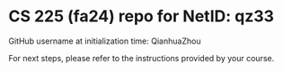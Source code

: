 # CS 225 (fa24) repo for NetID: qz33

GitHub username at initialization time: QianhuaZhou

For next steps, please refer to the instructions provided by your course.

